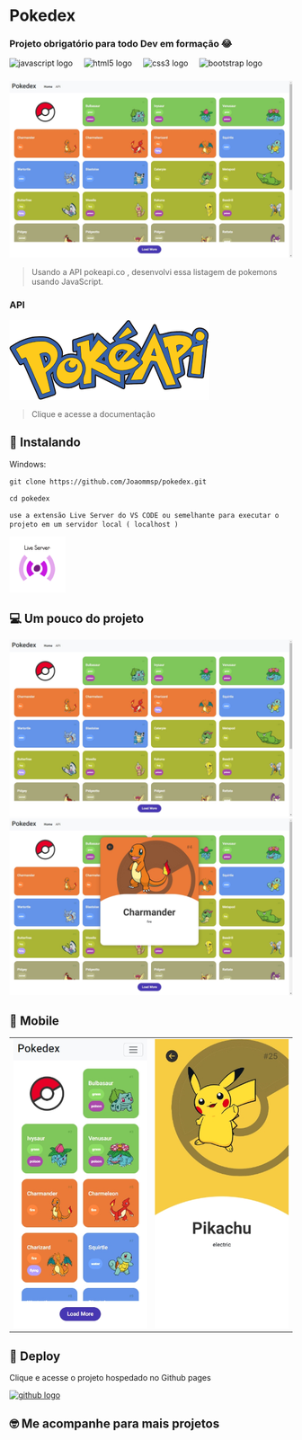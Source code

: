 # Pokedex

### Projeto obrigatório para todo Dev em formação 😂

<div align="left">
  <div align="left">
  <img src="https://cdn.jsdelivr.net/gh/devicons/devicon/icons/javascript/javascript-original.svg" height="40" alt="javascript logo"  />
  <img width="12" />
  <img src="https://cdn.jsdelivr.net/gh/devicons/devicon/icons/html5/html5-original.svg" height="40" alt="html5 logo"  />
  <img width="12" />
  <img src="https://cdn.jsdelivr.net/gh/devicons/devicon/icons/css3/css3-original.svg" height="40" alt="css3 logo"  />
    <img width="12" />
  <img src="https://cdn.jsdelivr.net/gh/devicons/devicon/icons/bootstrap/bootstrap-original.svg" height="40" alt="bootstrap logo"  />
</div>

###

<img src="./img/photo1.jpeg" alt="cover">

> Usando a API pokeapi.co , desenvolvi essa listagem de pokemons usando JavaScript.

### API

<a href="https://pokeapi.co/docs/v2#pokemon-section" ><img src="./img/poke-api-logo.png" alt="poke-api"></a>

> Clique e acesse a documentação 


## 🚀 Instalando

Windows:

```
git clone https://github.com/Joaommsp/pokedex.git
```

```
cd pokedex
```

```
use a extensão Live Server do VS CODE ou semelhante para executar o projeto em um servidor local ( localhost )
```

<img src="/img/live-server-logo.png" alt="..." style="max-width: 100px;">

## 💻 Um pouco do projeto

<img src="./img/photo1.jpeg" alt="slider">

<img src="./img/photo3.jpeg" alt="slider">

## 📱 Mobile

<table>
  <tr>
    <td><img src="./img/photo2.jpeg" alt="Imagem 1" width="300"/></td>
    <td><img src="./img/photo4.jpeg" alt="Imagem 2" width="300"/></td>
  </tr>
</table>

## 🔗 Deploy

Clique e acesse o projeto hospedado no Github pages

<div align="left">
 <a href="https://joaommsp.github.io/pokedex/"><img src="https://skillicons.dev/icons?i=github" height="40" alt="github logo"  /></a>
</div>

## 🤓 Me acompanhe para mais projetos


